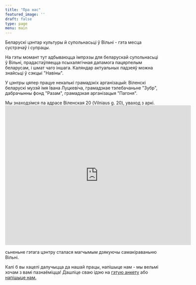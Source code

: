 ```yaml
---
title: "Пра нас"
featured_image: ''
draft: false
type: page
menu: main
---
```

Беларускі цэнтар культуры й супольнасьці ў Вільні - гэта месца сустрэчаў і супрацы. 

На гэты момант тут адбываюцца імпрэзы для беларускай супольнасьці ў Вільні, прадастаўляецца псыхалягічная дапамога пацярпелым беларусам, і шмат чаго іншага. Каляндар актуальных падзеяў можна знайсьці ў сэкцыі "Навіны".

У цэнтры цяпер працуе некалькі грамадзкіх арганізацый: Віленскі беларускі музэй імя Івана Луцкевіча, грамадзкае тэлебачаньне "Зубр", дабрачынны фонд "Разам", грамадзкая арганізацыя "Пагоня".

<p>Мы знаходзімся па адрасе Віленская 20 (Vilniaus g. 20), уваход з аркі.  

<iframe src="https://www.google.com/maps/embed?pb=!1m18!1m12!1m3!1d452.21354397501585!2d25.279163566621644!3d54.68429271298037!2m3!1f0!2f0!3f0!3m2!1i1024!2i768!4f13.1!3m3!1m2!1s0x46dd9411a3a71779%3A0x900c929d246a8fa!2sVilniaus%20g.%2020%2C%20Vilnius%2001402!5e1!3m2!1sen!2slt!4v1622979206195!5m2!1sen!2slt" width="600" height="450" style="border:0;" allowfullscreen="" loading="lazy"></iframe>

сьненьне гэтага цэнтру сталася магчымым дзякуючы самакіраваньню Вільні. 

Калі б вы хацелі далучыцца да нашай працы, напішыце нам - мы вельмі хочам з вамі пазнаёміцца! Дашліце сваю ідэю на <a href="https://forms.gle/Rs1b8VGBNotqjVLr5">гэтую анкету</a> або <a href="https://www.vilnia.com/contact_be/">напішыце нам. </a> 